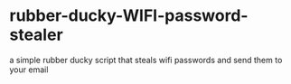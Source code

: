 # rubber-ducky-WIFI-password-stealer
a simple rubber ducky script that steals wifi passwords and send them to your email
